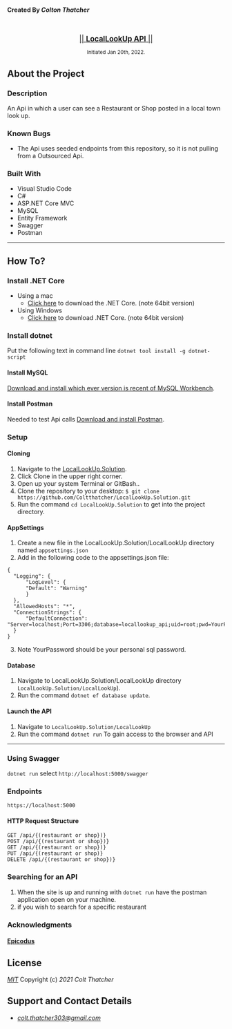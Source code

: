 #### Created By _**Colton Thatcher**_

<br>
<p align="center">
  <u><big>|| <b>LocalLookUp API</b> ||</big></u>
</p>

   
</p>

<p align="center">
  <small>Initiated Jan 20th, 2022.</small>
</p>



##  About the Project

### Description
An Api in which a user can see a Restaurant or Shop posted in a local town look up.

### Known Bugs

* The Api uses seeded endpoints from this repository, so it is not pulling from a Outsourced Api.

### Built With
* Visual Studio Code
* C#
* ASP.NET Core MVC
* MySQL 
* Entity Framework 
* Swagger
* Postman


------------------------------

## How To?



### Install .NET Core
* Using a mac
  * [Click here](https://dotnet.microsoft.com/download/thank-you/dotnet-sdk-2.2.106-macos-x64-installer) to download the .NET Core. (note 64bit version)
* Using Windows
  * [Click here](https://dotnet.microsoft.com/download/thank-you/dotnet-sdk-2.2.203-windows-x64-installer) to download .NET Core. (note 64bit version) 

### Install dotnet
 Put the following text in command line `dotnet tool install -g dotnet-script`

#### Install MySQL
 [Download and install which ever version is recent of MySQL Workbench](https://dev.mysql.com/downloads/workbench/).

#### Install Postman
Needed to test Api calls [Download and install Postman](https://www.postman.com/downloads/).


### Setup

  #### Cloning

  1) Navigate to the [LocalLookUp.Solution](https://github.com/Coltthatcher/LocalLookUp.Solution).
  2) Click Clone in the upper right corner.
  3) Open up your system Terminal or GitBash..
  4) Clone the repository to your desktop: `$ git clone https://github.com/Coltthatcher/LocalLookUp.Solution.git`
  5) Run the command `cd LocalLookUp.Solution` to get into the project directory.

  #### AppSettings

  1) Create a new file in the LocalLookUp.Solution/LocalLookUp directory named `appsettings.json`
  2) Add in the following code to the appsettings.json file:

  ```
{
    "Logging": {
        "LogLevel": {
        "Default": "Warning"
        }
    },
    "AllowedHosts": "*",
    "ConnectionStrings": {
        "DefaultConnection": "Server=localhost;Port=3306;database=locallookup_api;uid=root;pwd=YourPassword;"
    }
}
  ```
  3) Note YourPassword should be your personal sql password.

  #### Database
  1) Navigate to LocalLookUp.Solution/LocalLookUp directory `LocalLookUp.Solution/LocalLookUp`).
  2) Run the command `dotnet ef database update`.

  #### Launch the API
  1) Navigate to `LocalLookUp.Solution/LocalLookUp`
  2) Run the command `dotnet run` To gain access to the browser and API

------------------------------


### Using Swagger
`dotnet run` select `http://localhost:5000/swagger`



### Endpoints
`https://localhost:5000`

#### HTTP Request Structure
```
GET /api/{(restaurant or shop})}
POST /api/{(restaurant or shop})}
GET /api/{(restaurant or shop})}
PUT /api/{(restaurant or shop)}
DELETE /api/{(restaurant or shop})}
```

### Searching for an API
1) When the site is up and running with `dotnet run` have the postman application open on your machine.
2) if you wish to search for a specific restaurant 


### Acknowledgments

#### [Epicodus](https://www.epicodus.com/)


## License

_[MIT](https://opensource.org/licenses/MIT)_
Copyright (c) _2021_ _Colt Thatcher_

## Support and Contact Details
* _[colt.thatcher303@gmail.com](colt.thatcher303@gmail.com)_